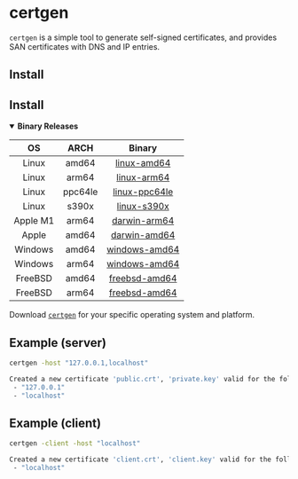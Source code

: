 # certgen

`certgen` is a simple tool to generate self-signed certificates, and provides SAN certificates with DNS and IP entries.

## Install

## Install

<details open="true"><summary><b><a name="binary-releases">Binary Releases</a></b></summary>

| OS       | ARCH    | Binary                                                                                               |
|:--------:|:-------:|:----------------------------------------------------------------------------------------------------:|
| Linux    | amd64   | [linux-amd64](https://github.com/minio/certgen/releases/latest/download/certgen-linux-amd64)         |
| Linux    | arm64   | [linux-arm64](https://github.com/minio/certgen/releases/latest/download/certgen-linux-arm64)         |
| Linux    | ppc64le | [linux-ppc64le](https://github.com/minio/certgen/releases/latest/download/certgen-linux-ppc64le)     |
| Linux    | s390x   | [linux-s390x](https://github.com/minio/certgen/releases/latest/download/certgen-linux-s390x)         |
| Apple M1 | arm64   | [darwin-arm64](https://github.com/minio/certgen/releases/latest/download/certgen-darwin-arm64)       |
| Apple    | amd64   | [darwin-amd64](https://github.com/minio/certgen/releases/latest/download/certgen-darwin-amd64)       |
| Windows  | amd64   | [windows-amd64](https://github.com/minio/certgen/releases/latest/download/certgen-windows-amd64.exe) |
| Windows  | arm64   | [windows-amd64](https://github.com/minio/certgen/releases/latest/download/certgen-windows-arm64.exe) |
| FreeBSD  | amd64   | [freebsd-amd64](https://github.com/minio/certgen/releases/latest/download/certgen-freebsd-amd64)     |
| FreeBSD  | arm64   | [freebsd-amd64](https://github.com/minio/certgen/releases/latest/download/certgen-freebsd-arm64)     |

Download [`certgen`](https://github.com/minio/certgen/releases/latest) for your specific operating system and platform.

## Example (server)

```sh
certgen -host "127.0.0.1,localhost"

Created a new certificate 'public.crt', 'private.key' valid for the following names 📜
 - "127.0.0.1"
 - "localhost"
```

## Example (client)

```sh
certgen -client -host "localhost"

Created a new certificate 'client.crt', 'client.key' valid for the following names 📜
 - "localhost"
```
